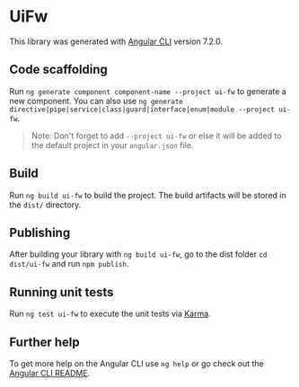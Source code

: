 # UiFw

This library was generated with [Angular CLI](https://github.com/angular/angular-cli) version 7.2.0.

## Code scaffolding

Run `ng generate component component-name --project ui-fw` to generate a new component. You can also use `ng generate directive|pipe|service|class|guard|interface|enum|module --project ui-fw`.
> Note: Don't forget to add `--project ui-fw` or else it will be added to the default project in your `angular.json` file. 

## Build

Run `ng build ui-fw` to build the project. The build artifacts will be stored in the `dist/` directory.

## Publishing

After building your library with `ng build ui-fw`, go to the dist folder `cd dist/ui-fw` and run `npm publish`.

## Running unit tests

Run `ng test ui-fw` to execute the unit tests via [Karma](https://karma-runner.github.io).

## Further help

To get more help on the Angular CLI use `ng help` or go check out the [Angular CLI README](https://github.com/angular/angular-cli/blob/master/README.md).
